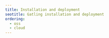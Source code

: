 ```yaml
---
title: Installation and deployment
seotitle: Gatling installation and deployment
ordering:
  - oss
  - cloud
---
```

